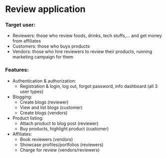 # Review application

### Target user:
- Reviewers: those who review foods, drinks, tech stuffs,... and get money from affiliates
- Customers: those who buys products
- Vendors: those who hire reviewers to review their products, running marketing campaign for them

### Features:
- Authentication & authorization:
  - Registration & login, log out, forgot password, info dashboard (all 3 user types)
- Blogging:
  - Create blogs (reviewer)
  - View and list blogs (customer)
  - Create blogs (vendors)
- Product listing:
  - Attach product to blog post (reviewer)
  - Buy products, highlight product (customer)
- Affiliates:
  - Book reviewers (vendors)
  - Showcase profiles/portfolios (reviewers)
  - Charge for review (vendors/reviewers)